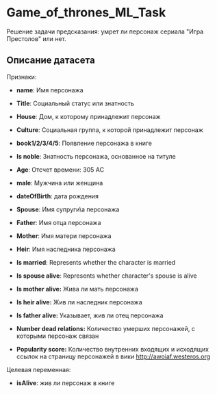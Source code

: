 # Game_of_thrones_ML_Task
Решение задачи предсказания: умрет ли персонаж сериала "Игра Престолов" или нет.

## Описание датасета

Признаки:

* **name**: Имя персонажа

* **Title**: Социальный статус или знатность

* **House**: Дом, к которому принадлежит персонаж

* **Culture**: Социальная группа, к которой принадлежит персонаж

* **book1/2/3/4/5**: Появление персонажа в книге

* **Is noble**: Знатность персонажа, основанное на титуле

* **Age**: Отсчет времени: 305 AC

* **male**: Мужчина или женщина

* **dateOfBirth**: дата рождения

* **Spouse**: Имя супруги\а персонажа

* **Father**: Имя отца персонажа

* **Mother**: Имя матери персонажа

* **Heir**: Имя наследника персонажа

* **Is married**: Represents whether the character is married

* **Is spouse alive**: Represents whether character's spouse is alive

* **Is mother alive:** Жива ли мать персонажа

* **Is heir alive:** Жив ли наследник персонажа

* **Is father alive:** Указывает, жив ли отец персонажа

* **Number dead relations:** Количество умерших персонажей, с которыми персонаж связан

* **Popularity score:** Количество внутренних входящих и исходящих ссылок на страницу персонажей в вики http://awoiaf.westeros.org

Целевая переменная:
* **isAlive**: жив ли персонаж в книге
